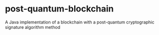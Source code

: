 # post-quantum-blockchain
A Java implementation of a blockchain with a post-quantum cryptographic signature algorithm method
